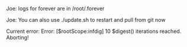 Joe: logs for forever are in /root/.forever

Joe: You can also use ./update.sh to restart and pull from git now

Current error:
Error: [$rootScope:infdig] 10 $digest() iterations reached. Aborting!
